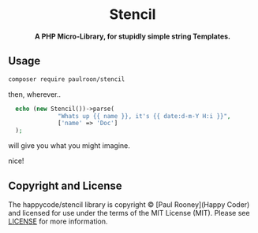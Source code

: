 <h1 align="center"><!-- NAME_START -->Stencil<!-- NAME_END --></h1>

<!-- BADGES_START -->
<p align="center">
    <strong>A PHP Micro-Library, for stupidly simple string Templates.</strong>
</p>

<!-- <p align="center">
    <a href="https://github.com/ramsey/php-library-starter-kit"><img src="http://img.shields.io/badge/source-ramsey/php--library--starter--kit-blue.svg?style=flat-square" alt="Source Code"></a>
    <a href="https://packagist.org/packages/ramsey/php-library-starter-kit"><img src="https://img.shields.io/packagist/v/ramsey/php-library-starter-kit.svg?style=flat-square&label=release" alt="Download Package"></a>
    <a href="https://php.net"><img src="https://img.shields.io/packagist/php-v/ramsey/php-library-starter-kit.svg?style=flat-square&colorB=%238892BF" alt="PHP Programming Language"></a>
    <a href="https://github.com/ramsey/php-library-starter-kit/blob/main/LICENSE"><img src="https://img.shields.io/packagist/l/ramsey/php-library-starter-kit.svg?style=flat-square&colorB=darkcyan" alt="Read License"></a>
    <a href="https://github.com/ramsey/php-library-starter-kit/actions/workflows/continuous-integration.yml"><img src="https://img.shields.io/github/workflow/status/ramsey/php-library-starter-kit/build/main?style=flat-square&logo=github" alt="Build Status"></a>
    <a href="https://codecov.io/gh/ramsey/php-library-starter-kit"><img src="https://img.shields.io/codecov/c/gh/ramsey/php-library-starter-kit?label=codecov&logo=codecov&style=flat-square" alt="Codecov Code Coverage"></a>
    <a href="https://shepherd.dev/github/ramsey/php-library-starter-kit"><img src="https://img.shields.io/endpoint?style=flat-square&url=https%3A%2F%2Fshepherd.dev%2Fgithub%2Framsey%2Fphp-library-starter-kit%2Fcoverage" alt="Psalm Type Coverage"></a>
</p> -->
<!-- BADGES_END -->

<!-- USAGE_START -->
## Usage

``` bash
composer require paulroon/stencil
```

then, wherever..
``` php
  echo (new Stencil())->parse(
              "Whats up {{ name }}, it's {{ date:d-m-Y H:i }}", 
              ['name' => 'Doc']
  );
```

will give you what you might imagine.

nice!
<!-- USAGE_END -->


<!-- COPYRIGHT_START -->
## Copyright and License

The happycode/stencil library is copyright © [Paul Rooney](Happy Coder)
and licensed for use under the terms of the
MIT License (MIT). Please see [LICENSE](LICENSE) for more information.
<!-- COPYRIGHT_END -->
